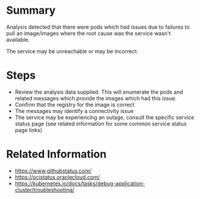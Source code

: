 # Summary
Analysis detected that there were pods which had issues due to failures to pull an image/images where the root cause was the service wasn't available.

The service may be unreachable or may be incorrect.

# Steps
* Review the analysis data supplied. This will enumerate the pods and related messages which provide the images which had this issue.
* Confirm that the registry for the image is correct
* The messages may identify a connectivity issue
* The service may be experiencing an outage, consult the specific service status page (see related information for some common service status page links)

# Related Information
* https://www.githubstatus.com/
* https://ocistatus.oraclecloud.com/
* https://kubernetes.io/docs/tasks/debug-application-cluster/troubleshooting/

